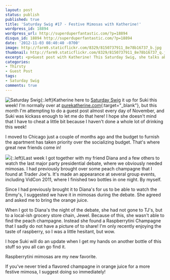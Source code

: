 ```yaml
---
layout: post
status: publish
published: true
title: 'Saturday Swig #17 - Festive Mimosas with Katherine!'
wordpress_id: 18894
wordpress_url: http://superduperfantastic.com/?p=18894
disqus_id: 18894 http://superduperfantastic.com/?p=18894
date: '2012-11-03 08:40:40 -0700'
image: http://farm9.staticflickr.com/8329/8150737911_8e78b16737_b.jpg
thumbnail: http://farm9.staticflickr.com/8329/8150737911_8e78b16737_q.jpg
excerpt: <p>Guest post with Katherine! This Saturday Swig, she talks about making some festive mimosas!</p>
categories:
- Thirsty
- Guest Post
tags:
- Saturday Swig
comments: true
---
```

![Saturday Swig](http://farm8.staticflickr.com/7240/7322171030_0166725d1c_o.png){:.left}Katherine here to [Saturday Swig](http://superduperfantastic.com/tag/saturday-swig/ "Saturday Swig") it up for Suki this week! I'm normally over at [purekatherine.com](http://purekatherine.com){:target="_blank"}, but this month I'm attempting to do a guest post almost every day of November, and Suki was kickass enough to let me do that here! I hope she doesn't mind that I have to cheat a little bit because I haven't done a whole lot of drinking this week!

I moved to Chicago just a couple of months ago and the budget to furnish the apartment has taken priority over the socializing budget. That's where great new friends come in!

![](http://farm9.staticflickr.com/8329/8150737911_8e78b16737_n.jpg){:.left}Last week I got together with my friend Diana and a few others to watch the last major party presidential debate, where we obviously needed mimosas. I had previously brought over some peach champagne that I found at Trader Joe's. It's made an appearance at several group events, including VidCon 2011, where I finished two bottles in one night. By myself.

Since I had previously brought it to Diana's for us to be able to watch the Emmy's, I suggested we have it in mimosas during the debate. She agreed and asked me to bring the orange juice.

When I got to Diana's the night of the debate, she had not gone to TJ's, but to a local-ish grocery store chain, Jewel. Because of this, she wasn't able to find the peach champagne. Instead she found a Raspberrytini Champagne that I sadly do not have a picture of to share! I'm only recently enjoying the taste of raspberry, so I was a little hesitant, but wow.

I hope Suki will do an update when I get my hands on another bottle of this stuff so you all can go find it.

Raspberrytini mimosas are my new favorite.

If you've never tried a flavored champagne in orange juice for a more festive mimosa, I suggest doing so immediately!